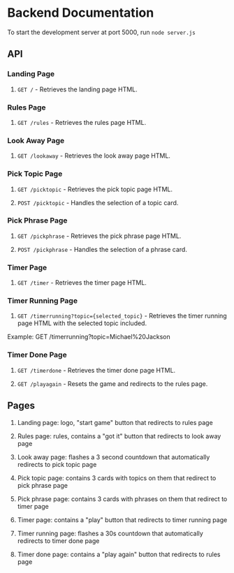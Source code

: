# Backend Documentation

To start the development server at port 5000, run `node server.js`

## API

### Landing Page
1. `GET /` - Retrieves the landing page HTML.

### Rules Page
1. `GET /rules` - Retrieves the rules page HTML.

### Look Away Page
1. `GET /lookaway` - Retrieves the look away page HTML.

### Pick Topic Page
1. `GET /picktopic` - Retrieves the pick topic page HTML.

2. `POST /picktopic` - Handles the selection of a topic card.

### Pick Phrase Page
1. `GET /pickphrase` - Retrieves the pick phrase page HTML.

2. `POST /pickphrase` - Handles the selection of a phrase card.

### Timer Page
1. `GET /timer` - Retrieves the timer page HTML.

### Timer Running Page
1. `GET /timerrunning?topic={selected_topic}` - Retrieves the timer running page HTML with the selected topic included.

Example: GET /timerrunning?topic=Michael%20Jackson

### Timer Done Page
1. `GET /timerdone` - Retrieves the timer done page HTML.

2. `GET /playagain` - Resets the game and redirects to the rules page.

## Pages

1. Landing page: logo, "start game" button that redirects to rules page

2. Rules page: rules, contains a "got it" button that redirects to look away page

3. Look away page: flashes a 3 second countdown that automatically redirects to pick topic page

4. Pick topic page: contains 3 cards with topics on them that redirect to pick phrase page

5. Pick phrase page: contains 3 cards with phrases on them that redirect to timer page

6. Timer page: contains a "play" button that redirects to timer running page

7. Timer running page: flashes a 30s countdown that automatically redirects to timer done page

8. Timer done page: contains a "play again" button that redirects to rules page
